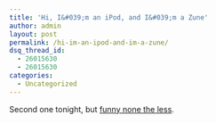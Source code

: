 ```yaml
---
title: 'Hi, I&#039;m an iPod, and I&#039;m a Zune'
author: admin
layout: post
permalink: /hi-im-an-ipod-and-im-a-zune/
dsq_thread_id:
  - 26015630
  - 26015630
categories:
  - Uncategorized
---
```

Second one tonight, but [funny none the less][1].

 [1]: http://www.oreillynet.com/xml/blog/2007/02/hi_im_an_ipod_and_im_a_zune.html?CMP=OTC-TY3388567169&ATT=Hi+I+m+an+iPod+and+I+m+a+Zune